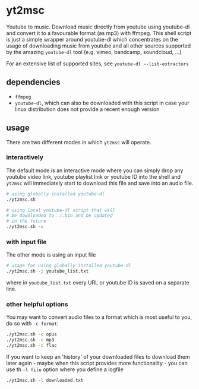 # yt2msc
Youtube to music. Download music directly from youtube using youtube-dl and convert it to a favourable format (as mp3) with ffmpeg. This shell script is just a simple wrapper around youtube-dl which concentrates on the usage of downloading music from youtube and all other sources supported by the amazing `youtube-dl` tool (e.g. vimeo, bandcamp, soundcloud, …)

For an extensive list of supported sites, see `youtube-dl --list-extractors`

## dependencies
* `ffmpeg`
* `youtube-dl`, which can also be downloaded with this script in case your linux distribution does not provide a recent enough version

## usage
There are two different modes in which `yt2msc` will operate.

### interactively
The default mode is an interactive mode where you can simply drop any youtube video link, youtube playlist link or youtube ID into the shell and `yt2msc` will immediately start to download this file and save into an audio file.
```sh
# using globally installed youtube-dl
./yt2msc.sh

# using local youtube-dl script that will 
# be downloaded to ./.bin and be updated
# in the future
./yt2msc.sh -u
```

### with input file
The other mode is using an input file
```sh
# usage for using globally installed youtube-dl
./yt2msc.sh -i youtube_list.txt
```
where in `youtube_list.txt` every URL or youtube ID is saved on a separate line.

### other helpful options
You may want to convert audio files to a format which is most useful to you, do so with `-c format`:
```sh
./yt2msc.sh -c opus
./yt2msc.sh -c mp3
./yt2msc.sh -c flac
```

If you want to keep an 'history' of your downloaded files to download them later again - maybe when this script provides more functionality - you can use th `-l file` option where you define a logfile
```sh
./yt2msc.sh -l downloaded.txt
```
